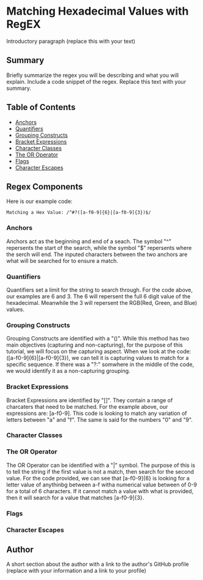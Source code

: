# Matching Hexadecimal Values with RegEX

Introductory paragraph (replace this with your text)

## Summary

Briefly summarize the regex you will be describing and what you will explain. Include a code snippet of the regex. Replace this text with your summary.

## Table of Contents

- [Anchors](#anchors)
- [Quantifiers](#quantifiers)
- [Grouping Constructs](#grouping-constructs)
- [Bracket Expressions](#bracket-expressions)
- [Character Classes](#character-classes)
- [The OR Operator](#the-or-operator)
- [Flags](#flags)
- [Character Escapes](#character-escapes)

## Regex Components

Here is our example code:

```Matching a Hex Value: /^#?([a-f0-9]{6}|[a-f0-9]{3})$/```


### Anchors

Anchors act as the beginning and end of a seach. The symbol "^" repersents the start of the search, while the symbol "$" repersents where the serch will end. The inputed characters between the two anchors are what will be searched for to ensure a match.

### Quantifiers

Quantifiers set a limit for the string to search through. For the code above, our examples are 6 and 3. The 6 will repersent the full 6 digit value of the hexadecimal. Meanwhile the 3 will repersent the RGB(Red, Green, and Blue) values. 

### Grouping Constructs

Grouping Constructs are identified with a "()". While this method has two main objectives (capturing and non-capturing), for the purpose of this tutorial, we will focus on the
capturing aspect. When we look at the code: ([a-f0-9]{6}|[a-f0-9]{3}), we can tell it is capturing values to match for a specific sequence. If there was a "?:" somwhere in the middle of the code, we would identify it as a non-capturing grouping. 

### Bracket Expressions

Bracket Expressions are identified by "[]". They contain a range of charcaters that need to be matched. For the example above, our expressions are: 
[a-f0-9]. This code is looking to match any variation of letters between "a" and "f". The same is said for the numbers "0" and "9". 

### Character Classes

### The OR Operator

The OR Operator can be identified with a "|" symbol. The purpose of this is to tell the string if the first value is not a match, then search for the second value. For the code provided, we can see that [a-f0-9]{6} is looking for a letter value of anythinbg between a-f witha numerical value between of 0-9 for a total of 6 characters. If it cannot match a value with what is provided, then it will search for a value that matches [a-f0-9]{3}. 

### Flags

### Character Escapes

## Author

A short section about the author with a link to the author's GitHub profile (replace with your information and a link to your profile)
